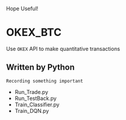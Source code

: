 Hope Useful!
# OKEX_BTC
 Use `OKEX` API to make quantitative transactions
## Written by Python
    Recording something important
* Run_Trade.py
* Run_TestBack.py
* Train_Classifier.py
* Train_DQN.py


